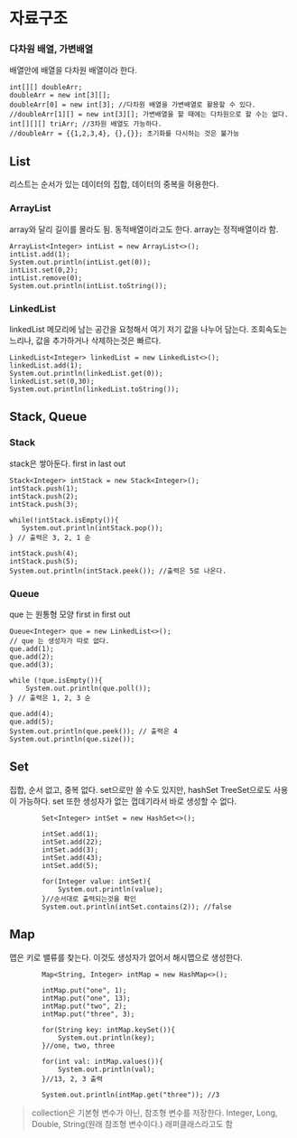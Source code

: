 # 자료구조
### 다차원 배열, 가변배열
배열안에 배열을 다차원 배열이라 한다.
```
int[][] doubleArr;
doubleArr = new int[3][];
doubleArr[0] = new int[3]; //다차원 배열을 가변배열로 활용할 수 있다.
//doubleArr[1][] = new int[3][]; 가변배열을 할 때에는 다차원으로 할 수는 없다.
int[][][] triArr; //3차원 배열도 가능하다.
//doubleArr = {{1,2,3,4}, {},{}}; 초기화를 다시하는 것은 불가능
```
## List
리스트는 순서가 있는 데이터의 집합, 데이터의 중복을 허용한다.
### ArrayList
array와 달리 길이를 몰라도 됨. 동적배열이라고도 한다. array는 정적배열이라 함.
```
ArrayList<Integer> intList = new ArrayList<>();
intList.add(1);
System.out.println(intList.get(0));
intList.set(0,2);
intList.remove(0);
System.out.println(intList.toString());
```

### LinkedList
linkedList 메모리에 남는 공간을 요청해서 여기 저기 값을 나누어 담는다.
조회속도는 느리나, 값을 추가하거나 삭제하는것은 빠르다.
```
LinkedList<Integer> linkedList = new LinkedList<>();
linkedList.add(1);
System.out.println(linkedList.get(0));
linkedList.set(0,30);
System.out.println(linkedList.toString());
```
## Stack, Queue
### Stack
stack은 쌓아둔다.
first in last out
 ```
 Stack<Integer> intStack = new Stack<Integer>();
intStack.push(1);
intStack.push(2);
intStack.push(3);

while(!intStack.isEmpty()){
	System.out.println(intStack.pop());
} // 출력은 3, 2, 1 순

intStack.push(4);
intStack.push(5);
System.out.println(intStack.peek()); //출력은 5로 나온다. 
 ```
### Queue
que 는 원통형 모양
first in first out
```
Queue<Integer> que = new LinkedList<>();
// que 는 생성자가 따로 없다. 
que.add(1);
que.add(2);
que.add(3);

while (!que.isEmpty()){
	System.out.println(que.poll());
} // 출력은 1, 2, 3 순

que.add(4);
que.add(5);
System.out.println(que.peek()); // 출력은 4
System.out.println(que.size());
```
## Set
집합, 순서 없고, 중복 없다.
set으로만 쓸 수도 있지만, hashSet TreeSet으로도 사용이 가능하다.
set 또한 생성자가 없는 껍데기라서 바로 생성할 수 없다.
```
		Set<Integer> intSet = new HashSet<>();

        intSet.add(1);
        intSet.add(22);
        intSet.add(3);
        intSet.add(43);
        intSet.add(5);

        for(Integer value: intSet){
            System.out.println(value);
        }//순서대로 출력되는것을 확인
        System.out.println(intSet.contains(2)); //false
```
## Map
맵은 키로 밸류를 찾는다.
이것도 생성자가 없어서 해시맵으로 생성한다.
```
		Map<String, Integer> intMap = new HashMap<>();

        intMap.put("one", 1);
        intMap.put("one", 13);
        intMap.put("two", 2);
        intMap.put("three", 3);

        for(String key: intMap.keySet()){
            System.out.println(key);
        }//one, two, three

        for(int val: intMap.values()){
            System.out.println(val);
        }//13, 2, 3 출력

        System.out.println(intMap.get("three")); //3
```

> collection은 기본형 변수가 아닌, 참조형 변수를 저장한다.
Integer, Long, Double, String(원래 참조형 변수이다.)
래퍼클래스라고도 함
